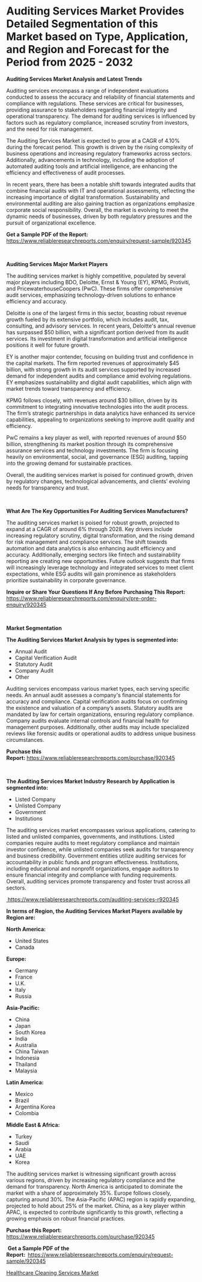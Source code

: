 <p><h1>Auditing Services Market Provides Detailed Segmentation of this Market based on Type, Application, and Region and Forecast for the Period from 2025 - 2032</h1></p><p><strong>Auditing Services Market Analysis and Latest Trends</strong></p>
<p><p>Auditing services encompass a range of independent evaluations conducted to assess the accuracy and reliability of financial statements and compliance with regulations. These services are critical for businesses, providing assurance to stakeholders regarding financial integrity and operational transparency. The demand for auditing services is influenced by factors such as regulatory compliance, increased scrutiny from investors, and the need for risk management.</p><p>The Auditing Services Market is expected to grow at a CAGR of 4.10% during the forecast period. This growth is driven by the rising complexity of business operations and increasing regulatory frameworks across sectors. Additionally, advancements in technology, including the adoption of automated auditing tools and artificial intelligence, are enhancing the efficiency and effectiveness of audit processes. </p><p>In recent years, there has been a notable shift towards integrated audits that combine financial audits with IT and operational assessments, reflecting the increasing importance of digital transformation. Sustainability and environmental auditing are also gaining traction as organizations emphasize corporate social responsibility. Overall, the market is evolving to meet the dynamic needs of businesses, driven by both regulatory pressures and the pursuit of organizational excellence.</p></p>
<p><strong>Get a Sample PDF of the Report:&nbsp;</strong> <a href="https://www.reliableresearchreports.com/enquiry/request-sample/920345?utm_campaign=2200&utm_medium=2&utm_source=Github&utm_content=ia&utm_term=05032025&utm_id=auditing-services">https://www.reliableresearchreports.com/enquiry/request-sample/920345</a></p>
<p>&nbsp;</p>
<p><strong>Auditing Services Major Market Players</strong></p>
<p><p>The auditing services market is highly competitive, populated by several major players including BDO, Deloitte, Ernst & Young (EY), KPMG, Protiviti, and PricewaterhouseCoopers (PwC). These firms offer comprehensive audit services, emphasizing technology-driven solutions to enhance efficiency and accuracy.</p><p>Deloitte is one of the largest firms in this sector, boasting robust revenue growth fueled by its extensive portfolio, which includes audit, tax, consulting, and advisory services. In recent years, Deloitte's annual revenue has surpassed $50 billion, with a significant portion derived from its audit services. Its investment in digital transformation and artificial intelligence positions it well for future growth.</p><p>EY is another major contender, focusing on building trust and confidence in the capital markets. The firm reported revenues of approximately $45 billion, with strong growth in its audit services supported by increased demand for independent audits and compliance amid evolving regulations. EY emphasizes sustainability and digital audit capabilities, which align with market trends toward transparency and efficiency.</p><p>KPMG follows closely, with revenues around $30 billion, driven by its commitment to integrating innovative technologies into the audit process. The firm’s strategic partnerships in data analytics have enhanced its service capabilities, appealing to organizations seeking to improve audit quality and efficiency.</p><p>PwC remains a key player as well, with reported revenues of around $50 billion, strengthening its market position through its comprehensive assurance services and technology investments. The firm is focusing heavily on environmental, social, and governance (ESG) auditing, tapping into the growing demand for sustainable practices.</p><p>Overall, the auditing services market is poised for continued growth, driven by regulatory changes, technological advancements, and clients’ evolving needs for transparency and trust.</p></p>
<p>&nbsp;</p>
<p><strong>What Are The Key Opportunities For Auditing Services Manufacturers?</strong></p>
<p><p>The auditing services market is poised for robust growth, projected to expand at a CAGR of around 6% through 2028. Key drivers include increasing regulatory scrutiny, digital transformation, and the rising demand for risk management and compliance services. The shift towards automation and data analytics is also enhancing audit efficiency and accuracy. Additionally, emerging sectors like fintech and sustainability reporting are creating new opportunities. Future outlook suggests that firms will increasingly leverage technology and integrated services to meet client expectations, while ESG audits will gain prominence as stakeholders prioritize sustainability in corporate governance.</p></p>
<p><strong>Inquire or Share Your Questions If Any Before Purchasing This Report:</strong> <a href="https://www.reliableresearchreports.com/enquiry/pre-order-enquiry/920345?utm_campaign=2200&utm_medium=2&utm_source=Github&utm_content=ia&utm_term=05032025&utm_id=auditing-services">https://www.reliableresearchreports.com/enquiry/pre-order-enquiry/920345</a></p>
<p>&nbsp;</p>
<p><strong>Market Segmentation</strong></p>
<p><strong>The Auditing Services Market Analysis by types is segmented into:</strong></p>
<p><ul><li>Annual Audit</li><li>Capital Verification Audit</li><li>Statutory Audit</li><li>Company Audit</li><li>Other</li></ul></p>
<p><p>Auditing services encompass various market types, each serving specific needs. An annual audit assesses a company's financial statements for accuracy and compliance. Capital verification audits focus on confirming the existence and valuation of a company’s assets. Statutory audits are mandated by law for certain organizations, ensuring regulatory compliance. Company audits evaluate internal controls and financial health for management purposes. Additionally, other audits may include specialized reviews like forensic audits or operational audits to address unique business circumstances.</p></p>
<p><strong>Purchase this Report:&nbsp;</strong><a href="https://www.reliableresearchreports.com/purchase/920345?utm_campaign=2200&utm_medium=2&utm_source=Github&utm_content=ia&utm_term=05032025&utm_id=auditing-services">https://www.reliableresearchreports.com/purchase/920345</a></p>
<p>&nbsp;</p>
<p><strong>The Auditing Services Market Industry Research by Application is segmented into:</strong></p>
<p><ul><li>Listed Company</li><li>Unlisted Company</li><li>Government</li><li>Institutions</li></ul></p>
<p><p>The auditing services market encompasses various applications, catering to listed and unlisted companies, governments, and institutions. Listed companies require audits to meet regulatory compliance and maintain investor confidence, while unlisted companies seek audits for transparency and business credibility. Government entities utilize auditing services for accountability in public funds and program effectiveness. Institutions, including educational and nonprofit organizations, engage auditors to ensure financial integrity and compliance with funding requirements. Overall, auditing services promote transparency and foster trust across all sectors.</p></p>
<p><a href="https://www.reliableresearchreports.com/auditing-services-r920345?utm_campaign=2200&utm_medium=2&utm_source=Github&utm_content=ia&utm_term=05032025&utm_id=auditing-services">&nbsp;https://www.reliableresearchreports.com/auditing-services-r920345</a></p>
<p><strong>In terms of Region, the Auditing Services Market Players available by Region are:</strong></p>
<p>
    <p> <strong> North America: </strong>
        <ul>
            <li>United States</li>
            <li>Canada</li>
        </ul>
        </p> 
    <p> <strong> Europe: </strong>
        <ul>
            <li>Germany</li>
            <li>France</li>
            <li>U.K.</li>
            <li>Italy</li>
            <li>Russia</li>
        </ul>
        </p> 
    <p> <strong> Asia-Pacific: </strong>
        <ul>
            <li>China</li>
            <li>Japan</li>
            <li>South Korea</li>
            <li>India</li>
            <li>Australia</li>
            <li>China Taiwan</li>
            <li>Indonesia</li>
            <li>Thailand</li>
            <li>Malaysia</li>
        </ul>
        </p> 
    <p> <strong> Latin America: </strong>
        <ul>
            <li>Mexico</li>
            <li>Brazil</li>
            <li>Argentina Korea</li>
            <li>Colombia</li>
        </ul>
        </p> 
    <p> <strong> Middle East & Africa: </strong>
        <ul>
            <li>Turkey</li>
            <li>Saudi</li>
            <li>Arabia</li>
            <li>UAE</li>
            <li>Korea</li>
        </ul>
    </p>
    </p>
<p><p>The auditing services market is witnessing significant growth across various regions, driven by increasing regulatory compliance and the demand for transparency. North America is anticipated to dominate the market with a share of approximately 35%. Europe follows closely, capturing around 30%. The Asia-Pacific (APAC) region is rapidly expanding, projected to hold about 25% of the market. China, as a key player within APAC, is expected to contribute significantly to this growth, reflecting a growing emphasis on robust financial practices.</p></p>
<p><strong>Purchase this Report: </strong><a href="https://www.reliableresearchreports.com/purchase/920345?utm_campaign=2200&utm_medium=2&utm_source=Github&utm_content=ia&utm_term=05032025&utm_id=auditing-services">https://www.reliableresearchreports.com/purchase/920345</a></p>
<p>&nbsp;<strong>Get a Sample PDF of the Report:&nbsp;&nbsp;</strong><a href="https://www.reliableresearchreports.com/enquiry/request-sample/920345?utm_campaign=2200&utm_medium=2&utm_source=Github&utm_content=ia&utm_term=05032025&utm_id=auditing-services">https://www.reliableresearchreports.com/enquiry/request-sample/920345</a></p>
<p><strong></strong></p>
<p><p><a href="https://github.com/MonroeBullock54/Market-Research-Report-List-1/blob/main/healthcare-cleaning-services-market.md?utm_campaign=2200&utm_medium=2&utm_source=Github&utm_content=ia&utm_term=05032025&utm_id=auditing-services">Healthcare Cleaning Services Market</a></p></p>